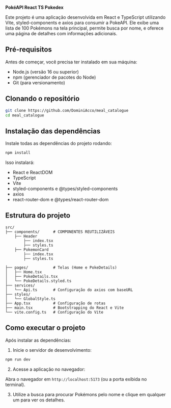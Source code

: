 **PokéAPI React TS Pokedex**

Este projeto é uma aplicação desenvolvida em React e TypeScript utilizando Vite, styled-components e axios para consumir a PokeAPI. Ele exibe uma lista de 100 Pokémons na tela principal, permite busca por nome, e oferece uma página de detalhes com informações adicionais.

##  Pré-requisitos

Antes de começar, você precisa ter instalado em sua máquina:

* Node.js (versão 16 ou superior)
* npm (gerenciador de pacotes do Node)
* Git (para versionamento)

##  Clonando o repositório

```bash
git clone https://github.com/DominiAcco/meal_catalogue
cd meal_catalogue
```



##  Instalação das dependências

Instale todas as dependências do projeto rodando:

```bash
npm install
```

Isso instalará:

* React e ReactDOM
* TypeScript
* Vite
* styled-components e @types/styled-components
* axios
* react-router-dom e @types/react-router-dom


## Estrutura do projeto

```
src/
├── components/      # COMPONENTES REUTILIZÁVEIS
    ├── Header
        ├── index.tsx
        ├── styles.ts
    ├── PokemonCard
        ├── index.tsx
        ├── styles.ts
    
├── pages/           # Telas (Home e PokeDetails)
│   ├── Home.tsx
│   ├── PokeDetails.tsx
│   └── PokeDetails.styled.ts
├── services/
│   └── Api.ts       # Configuração do axios com baseURL
├── styles/
│   └── GlobalStyle.ts
├── App.tsx          # Configuração de rotas
├── main.tsx         # Bootstrapping do React e Vite
└── vite.config.ts   # Configuração do Vite
```



##  Como executar o projeto

Após instalar as dependências:

1. Inicie o servidor de desenvolvimento:

```bash
npm run dev
```

2. Acesse a aplicação no navegador:

Abra o navegador em `http://localhost:5173` (ou a porta exibida no terminal).

3. Utilize a busca para procurar Pokémons pelo nome e clique em qualquer um para ver os detalhes.


